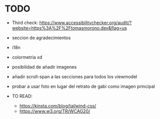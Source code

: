 # TODO
- Third check: https://www.accessibilitychecker.org/audit/?website=https%3A%2F%2Ftomasmorono.dev&flag=us
- seccion de agradecimientos
- i18n
- colormetria xd
- posibilidad de añadir imagenes
- añadir scroll-span a las secciones para todos los viewmodel
- probar a usar foto en lugar del retrato de gabi como imagen principal

- TO READ:
  - https://kinsta.com/blog/tailwind-css/
  - https://www.w3.org/TR/WCAG20/